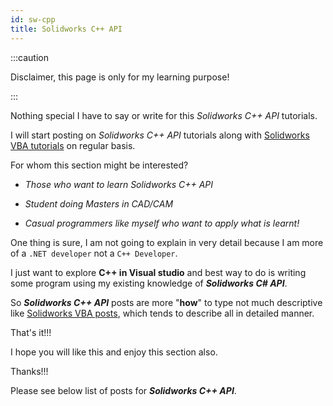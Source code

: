 ```yaml
---
id: sw-cpp
title: Solidworks C++ API
---
```


:::caution

Disclaimer, this page is only for my learning purpose!

:::

Nothing special I have to say or write for this *Solidworks C++ API* tutorials.

I will start posting on *Solidworks C++ API* tutorials along with [Solidworks VBA tutorials](vba-Intro) on regular basis.

For whom this section might be interested?

 * *Those who want to learn Solidworks C++ API*

 * *Student doing Masters in CAD/CAM*

 * *Casual programmers like myself who want to apply what is learnt!*

One thing is sure, I am not going to explain in very detail because I am more of a `.NET developer` not a `C++ Developer`.

I just want to explore **C++ in Visual studio** and best way to do is writing some program using my existing knowledge of ***Solidworks C# API***.

So ***Solidworks C++ API*** posts are more "**how**" to type not much descriptive like [Solidworks VBA posts](/Solidworks-macro-guide), which tends to describe all in detailed manner.

That's it!!!

I hope you will like this and enjoy this section also.

Thanks!!!

Please see below list of posts for ***Solidworks C++ API***. 